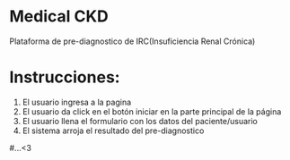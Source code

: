 # Medical CKD
Plataforma de pre-diagnostico de IRC(Insuficiencia Renal Crónica)

# Instrucciones:
1. El usuario ingresa a la pagina <Nombre de la pagina>
2. El usuario da click en el botón iniciar en la parte principal de la página
3. El usuario llena el formulario con los datos del paciente/usuario
4. El sistema arroja el resultado del pre-diagnostico

#...<3
